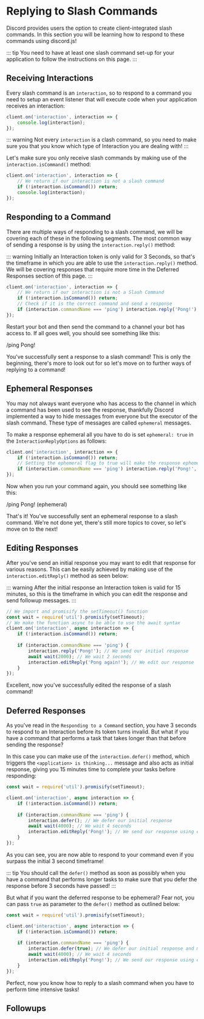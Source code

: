 # Replying to Slash Commands

Discord provides users the option to create client-integrated slash commands. In this section you will be learning how to respond to these commands using discord.js!

::: tip
You need to have at least one slash command set-up for your application to follow the instructions on this page.
:::

## Receiving Interactions

Every slash command is an `interaction`, so to respond to a command you need to setup an event listener that will execute code when your application receives an interaction:

```js
client.on('interaction', interaction => {
	console.log(interaction);
});
```

::: warning
Not every `interaction` is a clash command, so you need to make sure you that you know which type of Interaction you are dealing with!
:::

Let's make sure you only receive slash commands by making use of the `interaction.isCommand()` method:

```js
client.on('interaction', interaction => {
    // We return if our interaction is not a slash command
    if (!interaction.isCommand()) return; 
	console.log(interaction);
});
```


## Responding to a Command

There are multiple ways of responding to a slash command, we will be covering each of these in the following segments.
The most common way of sending a response is by using the `interaction.reply()` method:

::: warning
Initially an Interaction token is only valid for 3 Seconds, so that's the timeframe in which you are able to use the `interaction.reply()` method. We will be covering responses that require more time in the Deferred Responses section of this page.
:::

```js
client.on('interaction', interaction => {
    // We return if our interaction is not a Slash Command
    if (!interaction.isCommand()) return; 
    // Check if it is the correct command and send a response
	if (interaction.commandName === 'ping') interaction.reply('Pong!');
});
```

Restart your bot and then send the command to a channel your bot has access to. If all goes well, you should see something like this:

<!--- vue-discord-message doesn't yet have support for inline replies/interactions/ephemeral messages -->
<div is="discord-messages">
	<discord-message profile="user">
		/ping
	</discord-message>
	<discord-message profile="bot">
		Pong!
	</discord-message>
</div>

You've successfully sent a response to a slash command! This is only the beginning, there's more to look out for so let's move on to further ways of replying to a command!


## Ephemeral Responses

You may not always want everyone who has access to the channel in which a command has been used to see the response, thankfully Discord implemented a way to hide messages from everyone but the executor of the slash command. These type of messages are called `ephemeral` messages.

To make a response ephemeral all you have to do is set `ephemeral: true` in the `InteractionReplyOptions` as follows:

```js
client.on('interaction', interaction => {
    if (!interaction.isCommand()) return; 
    // Setting the ephemeral flag to true will make the response ephemeral
	if (interaction.commandName === 'ping') interaction.reply('Pong!', { ephemeral: true });
});
```

Now when you run your command again, you should see something like this:

<!--- vue-discord-message doesn't yet have support for inline replies/interactions/ephemeral messages -->
<div is="discord-messages">
	<discord-message profile="user">
		/ping
	</discord-message>
	<discord-message profile="bot">
		Pong! (ephemeral)
	</discord-message>
</div>

That's it! You've successfully sent an ephemeral response to a slash command.
We're not done yet, there's still more topics to cover, so let's move on to the next!


## Editing Responses

After you've send an initial response you may want to edit that response for various reasons. This can be easily achieved by making use of the `interaction.editReply()` method as seen below:

::: warning
After the initial response an Interaction token is valid for 15 minutes, so this is the timeframe in which you can edit the response and send followup messages.
:::

```js
// We import and promisify the setTimeout() function
const wait = require('util').promisify(setTimeout);
// We make the function async to be able to use the await syntax
client.on('interaction', async interaction => {
    if (!interaction.isCommand()) return; 
    
	if (interaction.commandName === 'ping') { 
        interaction.reply('Pong!'); // We send our initial response
        await wait(2000); // We wait 2 seconds
        interaction.editReply('Pong again!'); // We edit our response
    }
});
```

Excellent, now you've successfully edited the response of a slash command!


## Deferred Responses

As you've read in the `Responding to a Command` section, you have 3 seconds to respond to an Interaction before its token turns invalid. But what if you have a command that performs a task that takes longer than that before sending the response? 

In this case you can make use of the `interaction.defer()` method, which triggers the `<application> is thinking...` message and also acts as initial response, giving you 15 minutes time to complete your tasks before responding:
<!--- here either display the is thinking message via vue-discord-message or place a screenshot -->

```js
const wait = require('util').promisify(setTimeout);

client.on('interaction', async interaction => {
    if (!interaction.isCommand()) return; 
    
	if (interaction.commandName === 'ping') { 
        interaction.defer(); // We defer our initial response
        await wait(4000); // We wait 4 seconds
        interaction.editReply('Pong!'); // We send our response using editReply()
    }
});
```

As you can see, you are now able to respond to your command even if you surpass the initial 3 second timeframe!

::: tip
You should call the `defer()` method as soon as possibly when you have a command that performs longer tasks to make sure that you defer the response before 3 seconds have passed!
:::

But what if you want the deferred response to be ephemeral? Fear not, you can pass `true` as parameter to the `defer()` method as outlined below:

```js
const wait = require('util').promisify(setTimeout);

client.on('interaction', async interaction => {
    if (!interaction.isCommand()) return; 
    
	if (interaction.commandName === 'ping') { 
        interaction.defer(true); // We defer our initial response and make it ephemeral
        await wait(4000); // We wait 4 seconds
        interaction.editReply('Pong!'); // We send our response using editReply()
    }
});
```

Perfect, now you know how to reply to a slash command when you have to perform time intensive tasks!

## Followups

